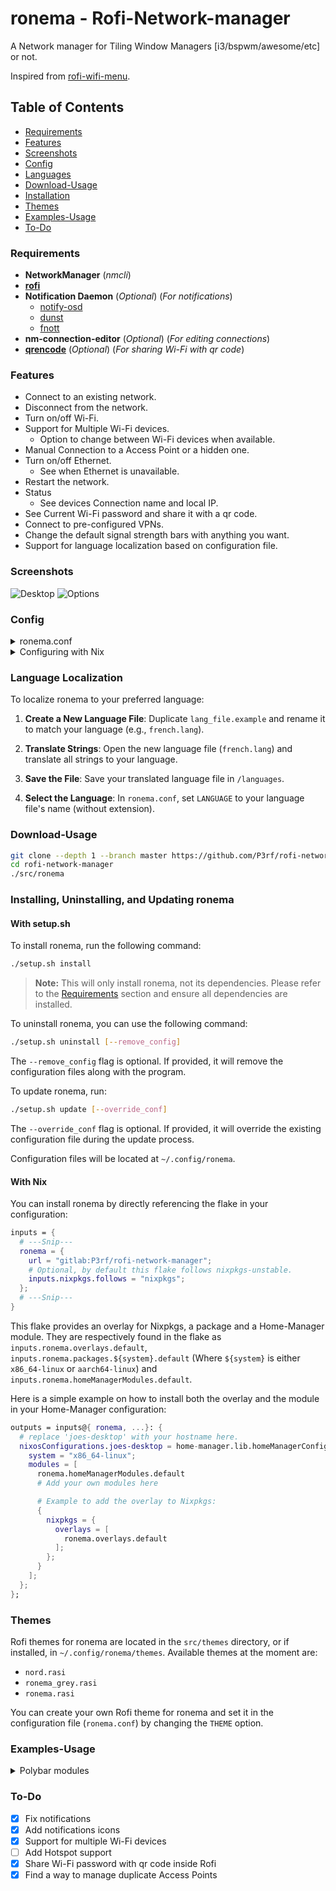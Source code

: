 # ronema - Rofi-Network-manager
A Network manager for Tiling Window Managers [i3/bspwm/awesome/etc] or not.

Inspired from [rofi-wifi-menu](https://github.com/zbaylin/rofi-wifi-menu).
## Table of Contents

- [Requirements](#requirements)
- [Features](#features)
- [Screenshots](#screenshots)
- [Config](#config)
- [Languages](#language-localization)
- [Download-Usage](#download-usage)
- [Installation](#installing-uninstalling-and-updating-ronema)
- [Themes](#themes)
- [Examples-Usage](#examples-usage)
- [To-Do](#to-do)

### Requirements

- **NetworkManager** (_nmcli_)
- [**rofi**](https://github.com/davatorium/rofi)
- **Notification Daemon** (_Optional_) (_For notifications_)
  - [notify-osd](https://launchpad.net/notify-osd)
  - [dunst](https://github.com/dunst-project/dunst)
  - [fnott](https://codeberg.org/dnkl/fnott)
- **nm-connection-editor** (_Optional_) (_For editing connections_)
- [**qrencode**](https://fukuchi.org/works/qrencode) (_Optional_) (_For sharing Wi-Fi with qr code_)

### Features

- Connect to an existing network.
- Disconnect from the network.
- Turn on/off Wi-Fi.
- Support for Multiple Wi-Fi devices.
  - Option to change between Wi-Fi devices when available.
- Manual Connection to a Access Point or a hidden one.
- Turn on/off Ethernet.
  - See when Ethernet is unavailable.
- Restart the network.
- Status
  - See devices Connection name and local IP.
- See Current Wi-Fi password and share it with a qr code.
- Connect to pre-configured VPNs.
- Change the default signal strength bars with anything you want.
- Support for language localization based on configuration file.

### Screenshots

![Desktop](docs/images/main.png)
![Options](docs/images/options.png)

### Config

<details> 
 <summary>ronema.conf</summary>


```
# Location
# +-----------+
# | 1 | 2 | 3 |
# | 8 | 0 | 4 |
# | 7 | 6 | 5 |
# +-----------+
#The grid represents the screen with the numbers indicating the location of the window.
#If you want the window to be in the upper right corner, set location to 3.
LOCATION=0
#This sets the anchor point for the window displaying the QR code.         
QRCODE_LOCATION=$LOCATION 
#X, Y Offset
#This sets the distance of the window from the edge of the screen on the X and Y axis.
Y_AXIS=0
X_AXIS=0
#Use notifications or not
#Values can be "true" or "false"
NOTIFICATIONS="false"
NOTIFICATIONS_ICONS="false"
#Location of qrcode wifi image
QRCODE_DIR="/tmp/"
#WIDTH_FIX_MAIN/WIDTH_FIX_STATUS 
#These values can be adjusted if the text doesn't fit or
#if there is too much space at the end when you launch the script.
#It will depend on the font type and size.
WIDTH_FIX_MAIN=1
WIDTH_FIX_STATUS=10
#Values can be "true" or "false"
#Set it to true, if the script outputs the signal strength with asterisks
#and you want  bars.
ASCII_OUT="false"
#Values can be "true" or "false"
#Set it to true if you want to use custom icons
#for the signal strength instead of the default ones.
CHANGE_BARS="false"
#Custom signal strength indicators
SIGNAL_STRENGTH_0="0"
SIGNAL_STRENGTH_1="1"
SIGNAL_STRENGTH_2="12"
SIGNAL_STRENGTH_3="123"
SIGNAL_STRENGTH_4="1234"
#Selection prefix
SELECTION_PREFIX="~"
#Language
LANGUAGE="english"
#Default theme
THEME="ronema.rasi"
```
</details>

<details>
  <summary>Configuring with Nix</summary>

  All of the above configuration fields are accessible directly in the Home-Manager module, like so:
  ```nix
  { lib, ... }:

  {
    programs.ronema = {
      enable = true;

      theme = {}; # Define a theme the same way you do it for Rofi. See https://nix-community.github.io/home-manager/options.xhtml#opt-programs.rofi.theme

      languages = ./languages; # A directory containing the languages you want to add. This directory should contain at least the language used in `programs.ronema.settings.language` 

      icons = ./icons; # A direction containing the icons for ronema. The directory must be similar in names and formats to `src/icons`

      settings = {
        ascii_out = false;
        selection_prefix = "-";
        y_axis = 0;
      };
    };
  }
  ```

  #### Module Options


  ##### [`options.programs.ronema.enable`](#L19)

  Rofi NetworkManager applet

  **Type:** `boolean`

  **Default:** `false`

  **Example:** `true`

  ##### [`options.programs.ronema.package`](#L21)

  The ronema package to use.

  **Type:** `types.package`

  **Default:** `package`

  ##### [`options.programs.ronema.theme`](#L27)

  Define the theme using rofi rasi. See https://nix-community.github.io/home-manager/options.xhtml#opt-programs.rofi.theme

  **Type:** `rofiHelpers.themeType`

  **Default:** `null`

  ##### [`options.programs.ronema.languages`](#L33)


  The path to a directory containing languages file for ronema.

  The directory should contain at least the language defined in `programs.ronema.settings.language`

  See: https://github.com/P3rf/rofi-network-manager/blob/master/src/languages/lang_file.example to learn how to make language files for ronema.


  **Type:** `types.path`

  **Default:** `"${package}/languages"`

  ##### [`options.programs.ronema.icons`](#L45)


  The path to a directory containing icons for ronema.

  The directory must contain the following icons in the same names and formats:
  - `alert.svg`
  - `change.svg`
  - `restart.svg`
  - `scanning.svg`
  - `vpn.svg`
  - `wait.svg`
  - `wifi-off.svg`
  - `wifi-on.svg`
  - `wired-off.svg`
  - `wired-on.svg`


  **Type:** `types.path`

  **Default:** `"${package}/icons"`

  ##### [`options.programs.ronema.settings.location`](#L66)


  Location:
  +-----------+
  | 1 | 2 | 3 |
  | 8 | 0 | 4 |
  | 7 | 6 | 5 |
  +-----------+
  The grid represents the screen with the numbers indicating the location of the window.
  If you want the window to be in the upper right corner, set location to 3.


  **Type:** `locationType`

  **Default:** `0`

  ##### [`options.programs.ronema.settings.qrcode_location`](#L81)


  This sets the anchor point for the window displaying the QR code.


  **Type:** `locationType`

  **Default:** `cfg.settings.location`

  ##### [`options.programs.ronema.settings.x_axis`](#L89)

  This sets the distance of the window from the edge of the
  screen on the X axis.

  **Type:** `types.int`

  **Default:** `0`

  ##### [`options.programs.ronema.settings.y_axis`](#L96)

  This sets the distance of the window from the edge of the
  screen on the Y axis.

  **Type:** `types.int`

  **Default:** `0`

  ##### [`options.programs.ronema.settings.notifications`](#L103)

  Use notifications or not.

  **Type:** `types.bool`

  **Default:** `false`

  ##### [`options.programs.ronema.settings.notifications_icons`](#L109)

  Use notifications icons or not.

  **Type:** `types.bool`

  **Default:** `false`

  ##### [`options.programs.ronema.settings.qrcode_dir`](#L115)

  Location of QRCode WiFi image.

  **Type:** `types.nonEmptyStr`

  **Default:** `"/tmp/"`

  ##### [`options.programs.ronema.settings.width_fix_main`](#L121)


  WIDTH_FIX_MAIN/WIDTH_FIX_STATUS
  These values can be adjusted if the text doesn't fit or
  if there is too much space at the end when you launch the script.
  It will depend on the font type and size.


  **Type:** `types.int`

  **Default:** `1`

  ##### [`options.programs.ronema.settings.width_fix_status`](#L132)


  WIDTH_FIX_MAIN/WIDTH_FIX_STATUS
  These values can be adjusted if the text doesn't fit or
  if there is too much space at the end when you launch the script.
  It will depend on the font type and size.


  **Type:** `types.int`

  **Default:** `10`

  ##### [`options.programs.ronema.settings.ascii_out`](#L143)


  Set it to true, if the script outputs the signal strength with asterisks
  and you want bars.


  **Type:** `types.bool`

  **Default:** `false`

  ##### [`options.programs.ronema.settings.change_bars`](#L152)


  Set it to true if you want to use custom icons
  for the signal strength instead of the default ones.


  **Type:** `types.bool`

  **Default:** `false`

  ##### [`options.programs.ronema.settings.theme`](#L167)


  The theme name for ronema.

  This option is automatically set when you defined your own theme with `programs.rofi.applets.ronema`.
  If you change it, your defined theme will not be applied.


  **Type:** `types.nonEmptyStr`

  **Default:**

  ```nix
  if cfg.theme != null
  then generatedThemeName
  else "ronema.rasi"
  ```

  ##### [`options.programs.ronema.settings.selection_prefix`](#L181)

  The selection prefix.

  **Type:** `types.nonEmptyStr`

  **Default:** `"~"`

  ##### [`options.programs.ronema.settings.language`](#L187)

  The language file to use.

  **Type:** `types.nonEmptyStr`

  **Default:** `"english"`

  ---
  *Generated with [nix-options-doc](https://github.com/Thunderbottom/nix-options-doc)*
  </details>

### Language Localization

To localize ronema to your preferred language:

1. **Create a New Language File**: Duplicate `lang_file.example` and rename it to match your language (e.g., `french.lang`).

2. **Translate Strings**: Open the new language file (`french.lang`) and translate all strings to your language.

3. **Save the File**: Save your translated language file in `/languages`.

4. **Select the Language**: In `ronema.conf`, set `LANGUAGE` to your language file's name (without extension).

### Download-Usage

```bash
git clone --depth 1 --branch master https://github.com/P3rf/rofi-network-manager.git
cd rofi-network-manager
./src/ronema
```

### Installing, Uninstalling, and Updating ronema

#### With setup.sh

To install ronema, run the following command:

```bash
./setup.sh install
```
> **Note:** This will only install ronema, not its dependencies. Please refer to the [Requirements](#requirements) section and ensure all dependencies are installed.

To uninstall ronema, you can use the following command:

```bash
./setup.sh uninstall [--remove_config]
```

The `--remove_config` flag is optional. If provided, it will remove the configuration files along with the program.

To update ronema, run:

```bash
./setup.sh update [--override_conf]
```

The `--override_conf` flag is optional. If provided, it will override the existing configuration file during the update process.

Configuration files will be located at `~/.config/ronema`.

#### With Nix

You can install ronema by directly referencing the flake in your configuration:

```nix
inputs = {
  # ---Snip---
  ronema = {
    url = "gitlab:P3rf/rofi-network-manager";
    # Optional, by default this flake follows nixpkgs-unstable.
    inputs.nixpkgs.follows = "nixpkgs";
  };
  # ---Snip---
}
```

This flake provides an overlay for Nixpkgs, a package and a Home-Manager module.
They are respectively found in the flake as `inputs.ronema.overlays.default`, `inputs.ronema.packages.${system}.default` (Where `${system}` is either `x86_64-linux` or `aarch64-linux`) and `inputs.ronema.homeManagerModules.default`.

Here is a simple example on how to install both the overlay and the module in
your Home-Manager configuration:

```nix
outputs = inputs@{ ronema, ...}: {
  # replace 'joes-desktop' with your hostname here.
  nixosConfigurations.joes-desktop = home-manager.lib.homeManagerConfiguration {
    system = "x86_64-linux";
    modules = [
      ronema.homeManagerModules.default
      # Add your own modules here

      # Example to add the overlay to Nixpkgs:
      {
        nixpkgs = {
          overlays = [
            ronema.overlays.default
          ];
        };
      }
    ];
  };
};
```

### Themes

Rofi themes for ronema are located in the `src/themes` directory, or if installed, in `~/.config/ronema/themes`. Available themes at the moment are:

- `nord.rasi`
- `ronema_grey.rasi`
- `ronema.rasi`

You can create your own Rofi theme for ronema and set it in the configuration file (`ronema.conf`) by changing the `THEME` option.


### Examples-Usage

<details> 
 <summary>Polybar modules</summary>

```
[module/wireless-network]
type = internal/network
interface = wlan0
interval = 3.0
unknown-as-up = true
format-connected-background = ${colors.background}
format-connected-foreground = ${colors.foreground}
format-connected-padding = 1
format-connected = %{A1:ronema:}<ramp-signal> <label-connected>%{A}
label-connected = %essid%/%local_ip%
format-disconnected-background = ${colors.background}
format-disconnected-foreground = ${colors.foreground}
format-disconnected-padding = 1
format-disconnected = %{A1:ronema:}<label-disconnected>%{A}
label-disconnected =""
ramp-signal-0 = "󰤯"
ramp-signal-1 = "󰤟"
ramp-signal-2 = "󰤢"
ramp-signal-3 = "󰤥"
ramp-signal-4 = "󰤨"
ramp-signal-foreground = ${colors.white}
```

```
[module/wired-network]
type = internal/network
interface = eth0
interval = 3.0
format-connected-background = ${colors.background}
format-connected-foreground = ${colors.foreground}
format-connected-padding = 1
format-connected = %{A1:ronema:}<label-connected>%{A}
label-connected =  %local_ip%
format-disconnected-background = ${colors.background}
format-disconnected-foreground = ${colors.foreground-alt}
format-disconnected-padding = 1
format-disconnected = %{A1:ronema:}<label-disconnected>%{A}
label-disconnected ="󰌺"
```
</details>

### To-Do

- [x] Fix notifications
- [x] Add notifications icons
- [x] Support for multiple Wi-Fi devices
- [ ] Add Hotspot support
- [x] Share Wi-Fi password with qr code inside Rofi
- [x] Find a way to manage duplicate Access Points
